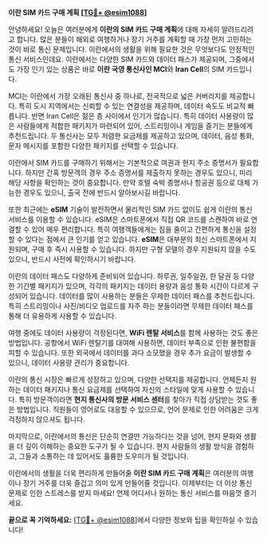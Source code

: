 **이란 SIM 카드 구매 계획 [[TG💪+ @esim1088](https://t.me/s/esim1088)]**

안녕하세요! 오늘은 여러분에게 **이란의 SIM 카드 구매 계획**에 대해 자세히 알려드리려고 합니다. 많은 분들이 해외로 여행하거나 장기 거주를 계획할 때 가장 먼저 고민하는 것이 바로 통신 문제입니다. 이란에서의 생활을 위해 필요한 것은 무엇보다도 안정적인 통신 서비스인데요. 이란에서는 다양한 SIM 카드와 데이터 패스가 제공되며, 그중에서도 가장 인기 있는 상품은 바로 **이란 국영 통신사인 MCI**와 **Iran Cell**의 SIM 카드입니다.

MCI는 이란에서 가장 오래된 통신사 중 하나로, 전국적으로 넓은 커버리지를 제공합니다. 특히 도시 지역에서는 신뢰할 수 있는 연결성을 제공하며, 데이터 속도도 비교적 빠릅니다. 반면 Iran Cell은 젊은 층 사이에서 인기가 많습니다. 특히 데이터 사용량이 많은 사람들에게 적합한 패키지가 마련되어 있어, 스트리밍이나 게임을 즐기는 분들에게 추천드립니다. 두 통신사는 모두 저렴한 요금제를 제공하고 있으며, 데이터, 음성 통화, 문자 메시지를 포함한 다양한 패키지를 선택할 수 있습니다.

이란에서 SIM 카드를 구매하기 위해서는 기본적으로 여권과 현지 주소 증명서가 필요합니다. 하지만 간혹 방문객의 경우 주소 증명서를 제출하지 못하는 경우도 있으니, 미리 해당 사항을 확인하는 것이 중요합니다. 만약 호텔 숙박 증명서나 항공권 등으로 대체 가능한 경우도 있으니, 출국 전에 반드시 알아보시길 바랍니다.

또한 최근에는 **eSIM** 기술이 발전하면서 물리적인 SIM 카드 없이도 쉽게 이란의 통신 서비스를 이용할 수 있습니다. eSIM은 스마트폰에서 직접 QR 코드를 스캔하여 바로 연결할 수 있어 매우 편리합니다. 특히 여행객들에게는 짐을 줄이고 간편하게 통신을 설정할 수 있다는 점에서 큰 인기를 얻고 있습니다. **eSIM**은 대부분의 최신 스마트폰에서 지원되며, 구매 후 즉시 사용할 수 있습니다. 하지만 구형 모델의 경우 지원되지 않을 수도 있으니, 반드시 사전에 확인하시기 바랍니다.

이란의 데이터 패스도 다양하게 준비되어 있습니다. 하루권, 일주일권, 한 달권 등 다양한 기간별 패키지가 있으며, 각각의 패키지는 데이터 용량과 음성 통화 시간이 다르게 구성되어 있습니다. 데이터를 많이 사용하는 분들은 무제한 데이터 패스를 추천드립니다. 특히 스트리밍이나 사진/비디오 업로드를 자주 하는 분들이라면 무제한 데이터 패스를 통해 더 유용하게 사용할 수 있습니다.

여행 중에도 데이터 사용량이 걱정된다면, **WiFi 렌탈 서비스**를 함께 사용하는 것도 좋은 방법입니다. 공항에서 WiFi 렌탈기를 대여해 사용하면, 데이터 부족으로 인한 불편함을 피할 수 있습니다. 또한 외국에서 데이터를 과다 소모했을 경우 추가 요금이 발생할 수 있으니, 데이터 사용량 관리가 중요합니다.

이란의 통신 시장은 빠르게 성장하고 있으며, 다양한 선택지를 제공합니다. 언제든지 원하는 데이터 패키지나 통신 요금제를 선택하여 자신의 스타일에 맞게 사용할 수 있습니다. 특히 방문객이라면 **현지 통신사의 방문 서비스 센터**를 찾아가 직접 상담받는 것도 좋은 방법입니다. 직원들이 영어로도 대응할 수 있으므로, 언어 문제로 인한 어려움은 크게 걱정하지 않으셔도 됩니다.

마지막으로, 이란에서의 통신은 단순히 연결만 가능하다는 것을 넘어, 현지 문화와 생활을 더 깊이 이해하는 중요한 도구가 될 수 있습니다. 현지 사람들의 생활 방식을 경험하고, 그들과 소통하는 데 있어서도 훌륭한 도우미가 될 것입니다.

이란에서의 생활을 더욱 편리하게 만들어줄 **이란 SIM 카드 구매 계획**은 여러분의 여행이나 장기 거주를 더욱 즐겁고 의미 있게 만들어줄 것입니다. 이제부터는 더 이상 통신 문제로 인한 스트레스를 받지 마세요! 언제 어디서나 원하는 통신 서비스를 마음껏 즐기세요.

**끝으로 꼭 기억하세요:** [[TG💪+ @esim1088](https://t.me/s/esim1088)]에서 다양한 정보와 팁을 확인하실 수 있습니다!
